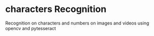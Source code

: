 # characters Recognition
 Recognition on characters and numbers on images and videos using opencv and pytesseract

